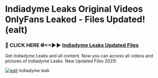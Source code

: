 # Indiadyme Leaks Original Videos 0nlyFans Leaked - Files Updated! (ealt)

<h3>🔴 CLICK HERE 🌐==►► <a href="https://best4dudes.click/HH4t6V" rel="nofollow">Indiadyme Leaks Updated Files</a></h3>

Get Indiadyme Leaks and all content. Now you can access all videos and pictures of Indiadyme Leaks. New Updated Files 2025!

[![ealt](https://github.com/user-attachments/assets/8c521d6e-e6e3-4a75-9320-d58ab9d79d5b)](https://best4dudes.click/HH4t6V)
indiadyme leak